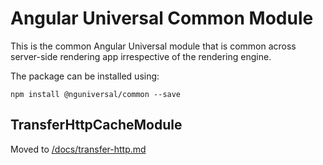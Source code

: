 # Angular Universal Common Module

This is the common Angular Universal module that is common across server-side rendering app
irrespective of the rendering engine.

The package can be installed using:

`npm install @nguniversal/common --save`

## TransferHttpCacheModule

Moved to [/docs/transfer-http.md](https://github.com/angular/universal/tree/master/docs/transfer-http.md)